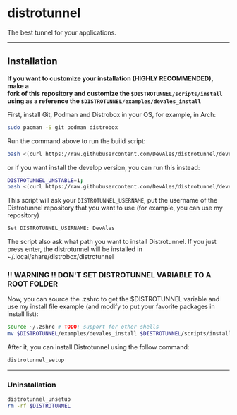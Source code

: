 # distrotunnel

The best tunnel for your applications.

---

## Installation

**If you want to customize your installation (HIGHLY RECOMMENDED), make a  
fork of this repository and customize the `$DISTROTUNNEL/scripts/install`
using as a reference the `$DISTROTUNNEL/examples/devales_install`**

First, install Git, Podman and Distrobox in your OS, for example, in Arch:

```bash
sudo pacman -S git podman distrobox
```

Run the command above to run the build script:

```bash
bash <(curl https://raw.githubusercontent.com/DevAles/distrotunnel/develop/scripts/build)
```

or if you want install the develop version, you can run this instead:

```bash
DISTROTUNNEL_UNSTABLE=1;
bash <(curl https://raw.githubusercontent.com/DevAles/distrotunnel/develop/scripts/build)
```

This script will ask your `DISTROTUNNEL_USERNAME`, put the username of the
Distrotunnel repository that you want to use (for example, you can use my repository)

```bash
Set DISTROTUNNEL_USERNAME: DevAles
```

The script also ask what path you want to install Distrotunnel. If you
just press enter, the distrotunnel will be installed in ~/.local/share/distrobox/distrotunnel

### !! WARNING !! DON'T SET DISTROTUNNEL VARIABLE TO A ROOT FOLDER

Now, you can source the .zshrc to get the $DISTROTUNNEL variable and
use my install file example (and modify to put your favorite packages
in install list):

```bash
source ~/.zshrc # TODO: support for other shells
mv $DISTROTUNNEL/examples/devales_install $DISTROTUNNEL/scripts/install
```

After it, you can install Distrotunnel using the follow command:

```bash
distrotunnel_setup
```

---

### Uninstallation

```bash
distrotunnel_unsetup
rm -rf $DISTROTUNNEL
```
